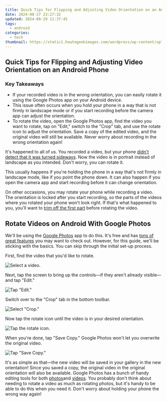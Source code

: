 ```yaml
---
title: Quick Tips for Flipping and Adjusting Video Orientation on an Android Phone
date: 2024-08-27 23:27:32
updated: 2024-08-29 11:37:45
tags:
  - android
categories:
  - tech
thumbnail: https://static1.howtogeekimages.com/wordpress/wp-content/uploads/2022/12/Samsung-Galaxy-camera.jpg
---
```


## Quick Tips for Flipping and Adjusting Video Orientation on an Android Phone

### Key Takeaways

* If your recorded video is in the wrong orientation, you can easily rotate it using the Google Photos app on your Android device.
* This issue often occurs when you hold your phone in a way that is not firmly in landscape mode or if you start recording before the camera app can adjust the orientation.
* To rotate the video, open the Google Photos app, find the video you want to rotate, tap on "Edit," switch to the "Crop" tab, and use the rotate icon to adjust the orientation. Save a copy of the edited video, and the original video will still be available. Never worry about recording in the wrong orientation again!

 It's happened to all of us. You recorded a video, but your phone [didn't detect that it was turned sideways](https://extra-tips.techidaily.com/a-comprehensive-approach-to-online-advertising-mastery/). Now the video is in portrait instead of landscape as you intended. Don't worry, you can rotate it.

 This usually happens if you're holding the phone in a way that's not firmly in landscape mode, like if you point the phone down. It can also happen if you open the camera app and start recording before it can change orientation.

 On other occasions, you may rotate your phone while recording a video. The orientation is locked after you start recording, so the parts of the videos where you rotated your phone won't look right. If that's what happened to you, you'll want to [trim off the first part](https://facebook-clips.techidaily.com/new-in-2024-masterfb-mp4-hacking-facebook-videos-with-ease/) before rotating the video.

##  Rotate Videos on Android With Google Photos

 We'll be using the [Google Photos](https://www.anrdoezrs.net/links/3607085/type/dlg/sid/UUhtgUeUpU217602/https://play.google.com/store/apps/details?id=com.google.android.apps.photos) app to do this. It's free and has [tons of great features](https://extra-approaches.techidaily.com/in-2024-no-cost-humor-in-your-arsenal-ultimate-meme-guide/) you may want to check out. However, for this guide, we'll be sticking with the basics. You can skip through the initial set-up process.

 First, find the video that you'd like to rotate.

![Select a video.](https://static1.howtogeekimages.com/wordpress/wp-content/uploads/2017/01/2022-08-16_13-32-20.jpg) 

 Next, tap the screen to bring up the controls—if they aren't already visible—and tap "Edit."

![Tap "Edit."](https://static1.howtogeekimages.com/wordpress/wp-content/uploads/2017/01/2022-08-16_13-33-33.jpg) 

 Switch over to the "Crop" tab in the bottom toolbar.

![Select "Crop."](https://static1.howtogeekimages.com/wordpress/wp-content/uploads/2017/01/2022-08-16_13-34-11.jpg) 

 Now tap the rotate icon until the video is in your desired orientation.

![Tap the rotate icon.](https://static1.howtogeekimages.com/wordpress/wp-content/uploads/2017/01/2022-08-16_13-34-52.jpg) 

 When you're done, tap "Save Copy." Google Photos won't let you overwrite the original video.

![Tap "Save Copy."](https://static1.howtogeekimages.com/wordpress/wp-content/uploads/2017/01/2022-08-16_13-36-21.jpg) 

 It's as simple as that—the new video will be saved in your gallery in the new orientation! Since you saved a copy, the original video in the original orientation will also be available. Google Photos has a bunch of handy editing tools for both [photos](https://fox-hovers.techidaily.com/updated-top-slide-show-collections-10-places-to-download-high-quality-designs-for-2024/)and [videos](https://fox-boxes.techidaily.com/new-in-2024-generate-hits-adobe-made-memes/). You probably don't think about needing to rotate a video as much as rotating photos, but it's handy to be able to do this when you need it. Don't worry about holding your phone the wrong way again!

<ins class="adsbygoogle"
     style="display:block"
     data-ad-format="autorelaxed"
     data-ad-client="ca-pub-7571918770474297"
     data-ad-slot="1223367746"></ins>



<ins class="adsbygoogle"
     style="display:block"
     data-ad-client="ca-pub-7571918770474297"
     data-ad-slot="8358498916"
     data-ad-format="auto"
     data-full-width-responsive="true"></ins>
